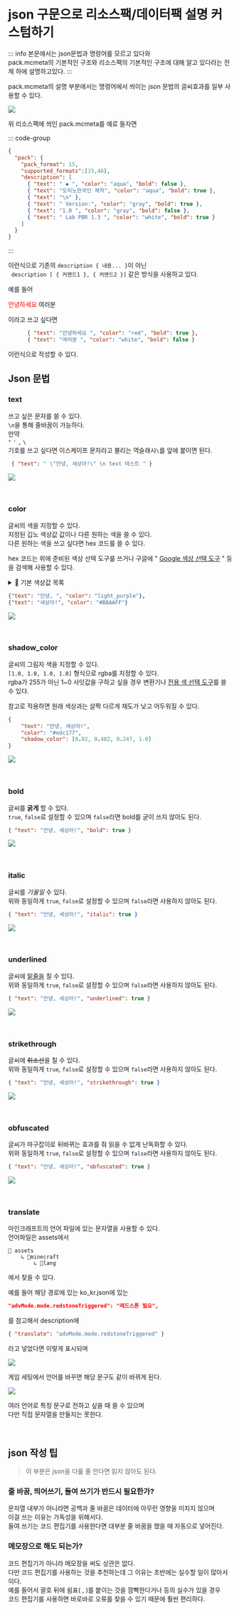 # json 구문으로 리소스팩/데이터팩 설명 커스텀하기

::: info
본문에서는 json문법과 명령어를 모르고 있다와  
pack.mcmeta의 기본적인 구조와 리소스팩의 기본적인 구조에 대해 알고 있다라는 전제 하에 설명하고있다.
:::

pack.mcmeta의 설명 부분에서는 명령어에서 씌이는 json 문법의 글씨효과를 일부 사용할 수 있다.

![](./example.png)

위 리소스팩에 씌인 pack.mcmeta를 예로 들자면

::: code-group
``` json [pack.mcmeta]
{
  "pack": {
    "pack_format": 15,
    "supported_formats":[15,46],
    "description": [
      { "text": " ◆ ", "color": "aqua", "bold": false },
      { "text": "도미노한국인 제작", "color": "aqua", "bold": true },
      { "text": "\n" },
      { "text": " Version:", "color": "gray", "bold": true },
      { "text": "1.0 ", "color": "gray", "bold": false },
      { "text": " Lab PBR 1.3 ", "color": "white", "bold": true }
    ]
  }
}
```
:::

이런식으로 기존의 `description { 내용... }`이 아닌  
` description [ { 커맨드1 }, { 커맨드2 }]` 같은 방식을 사용하고 있다. 

예를 들어

<p><span style="color: red;">안녕하세요</span> 여러분</p>

이라고 쓰고 싶다면

``` json
      { "text": "안녕하세요 ", "color": "red", "bold": true },
      { "text": "여러분 ", "color": "white", "bold": false }
```

이런식으로 작성할 수 있다.


## Json 문법

### text
쓰고 싶은 문자를 쓸 수 있다.  
`\n`을 통해 줄바꿈이 가능하다.  
만약  
`"`  `'`  `,`  `\`  
기호를 쓰고 싶다면 이스케이프 문자라고 불리는 역슬래시`\`를 앞에 붙이면 된다.  
```json
 { "text": " \"안녕, 세상아!\" \n text 테스트 " }
```
![](./text.png)

<br>

### color
글씨의 색을 지정할 수 있다.  
지정된 깁노 색상값 값이나 다른 원하는 색을 쓸 수 있다.  
다른 원하는 색을 쓰고 싶다면 hex 코드를 쓸 수 있다.


<!--@include: .\colorpick\hexcolorpicker.md-->


hex 코드는 위에 준비된 색상 선택 도구를 쓰거나 구글에 " [Google 색상 선택 도구](https://g.co/kgs/DSwfdSj) " 등을 검색해 사용할 수 있다.

<details>
  <summary>🎨 기본 색상값 목록</summary>
  <ul>
    <li style="color: #000000;">black</li>
    <li style="color: #0000AA;">dark_blue</li>
    <li style="color: #00AA00;">dark_green</li>
    <li style="color: #00AAAA;">dark_aqua</li>
    <li style="color: #AA0000;">dark_red</li>
    <li style="color: #AA00AA;">dark_purple</li>
    <li style="color: #FFAA00;">gold</li>
    <li style="color: #AAAAAA;">gray</li>
    <li style="color: #C6C6C6;">light_gray</li>
    <li style="color: #555555;">dark_gray</li>
    <li style="color: #5555FF;">blue</li>
    <li style="color: #55FF55;">green</li>
    <li style="color: #55FFFF;">aqua</li>
    <li style="color: #FF5555;">red</li>
    <li style="color: #FF55FF;">light_purple</li>
    <li style="color: #FFFF55;">yellow</li>
    <li style="color: #FFFFFF;">white</li>
    <li style="color: #DDD605;">minecoin_gold</li>
    <li style="color: #E3D4D1;">material_quartz</li>
    <li style="color: #CECAC9;">material_iron</li>
    <li style="color: #443A3B;">material_netherite</li>
    <li style="color: #971607;">material_redstone</li>
    <li style="color: #B4684D;">material_copper</li>
    <li style="color: #DEB120;">material_gold</li>
    <li style="color: #2CAA8A;">material_emerald</li>
    <li style="color: #1681AB;">material_diamond</li>
    <li style="color: #21497B;">material_lapis</li>
    <li style="color: #9A5CC6;">material_amethyst</li>
    <li style="color: #EB7114;">material_resin</li>
  </ul>
</details>

``` json
{"text": "안녕, ", "color": "light_purple"},
{"text": "세상아!", "color": "#B8AAFF"}
```
![](./color.png)

<br>

### shadow_color
글씨의 그림자 색을 지정할 수 있다.  
`[1.0, 1.0, 1.0, 1.0]` 형식으로 rgba를 지정할 수 있다.  
rgba가 255가 아닌 1~0 사잇값을 구하고 싶을 경우 변환기나 [전용 색 선택 도구](https://rgbcolorpicker.com/0-1)를 쓸 수 있다.  


참고로 적용하면 원래 색상과는 살짝 다르게 채도가 낮고 어두워질 수 있다.

``` json
{
    "text": "안녕, 세상아!",
    "color": "#edc177",
    "shadow_color": [0.82, 0.482, 0.247, 1.0]
}
```
![](./shadow_color.png)

<br>

### bold

글씨를 **굵게** 할 수 있다.  
`true`, `false`로 설정할 수 있으며 `false`라면 bold를 굳이 쓰지 않아도 된다.
``` json
{ "text": "안녕, 세상아!", "bold": true }
```
![](./bold.png)

<br>

### italic
글씨를 _기울일_ 수 있다.  
위와 동일하게 `true`, `false`로 설정할 수 있으며 `false`라면 사용하지 않아도 된다.
```json
{ "text": "안녕, 세상아!", "italic": true }
```
![](./italic.png)

<br>

### underlined

글씨에 <ins>밑줄을</ins> 칠 수 있다.  
위와 동일하게 `true`, `false`로 설정할 수 있으며 `false`라면 사용하지 않아도 된다.
```json
{ "text": "안녕, 세상아!", "underlined": true }
```
![](./underlined.png)

<br>

### strikethrough

글씨에 ~~취소선~~을 칠 수 있다.  
위와 동일하게 `true`, `false`로 설정할 수 있으며 `false`라면 사용하지 않아도 된다.
```json
{ "text": "안녕, 세상아!", "strikethrough": true }
```
![](./strikethrough.png)

<br>

### obfuscated

글씨가 마구잡이로 뒤바뀌는 효과를 줘 읽을 수 없게 난독화할 수 있다.  
위와 동일하게 `true`, `false`로 설정할 수 있으며 `false`라면 사용하지 않아도 된다.
```json
{ "text": "안녕, 세상아!", "obfuscated": true }
```
![](./obfuscated.png)

<br>

### translate

마인크래프트의 언어 파일에 있는 문자열을 사용할 수 있다.  
언어파일은 assets에서

```
📁 assets
    ↳ 📁minecraft
        ↳ 📁lang
```
에서 찾을 수 있다.

예를 들어 해당 경로에 있는 ko_kr.json에 있는
```json
"advMode.mode.redstoneTriggered": "레드스톤 필요",
```
를 참고해서 description에
```json
{ "translate": "advMode.mode.redstoneTriggered" }
```
라고 넣었다면 이렇게 표시되며

![](./translate1.png)

게임 세팅에서 언어를 바꾸면 해당 문구도 같이 바뀌게 된다.

![](./translate2.png)

여러 언어로 특정 문구로 전하고 싶을 때 쓸 수 있으며  
다만 직접 문자열을 만들지는 못한다.

<br>

## json 작성 팁

> 이 부분은 json을 다룰 줄 안다면 읽지 않아도 된다.

### 줄 바꿈, 띄어쓰기, 들여 쓰기가 반드시 필요한가?  
문자열 내부가 아니라면 공백과 줄 바꿈은 데이터에 아무런 영향을 미치지 않으며  
이걸 쓰는 이유는 가독성을 위해서다.  
들여 쓰기는 코드 편집기를 사용한다면 대부분 줄 바꿈을 했을 때 자동으로 넣어진다.

### 메모장으로 해도 되는가?
코드 편집기가 아니라 메모장을 써도 상관은 없다.  
다만 코드 편집기를 사용하는 것을 추천하는데 그 이유는 초반에는 실수할 일이 많아서이다.  
예를 들어서 괄호 뒤에 쉼표( , )를 붙이는 것을 깜빡한다거나 등의 실수가 있을 경우  
코드 편집기를 사용하면 바로바로 오류를 찾을 수 있기 때문에 훨씬 편리하다.
